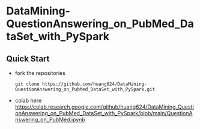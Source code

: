 # DataMining-QuestionAnswering_on_PubMed_DataSet_with_PySpark


## Quick Start
+ fork the repositories

  ```
  git clone https://github.com/huang624/DataMining-QuestionAnswering_on_PubMed_DataSet_with_PySpark.git
  ```
  
+ colab here
  <https://colab.research.google.com/github/huang624/DataMining_QuestionAnswering_on_PubMed_DataSet_with_PySpark/blob/main/QuestionAnswering_on_PubMed.ipynb>  
